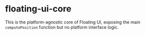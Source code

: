 # floating-ui-core

This is the platform-agnostic core of Floating UI, exposing the main `computePosition` function but no platform interface logic.
